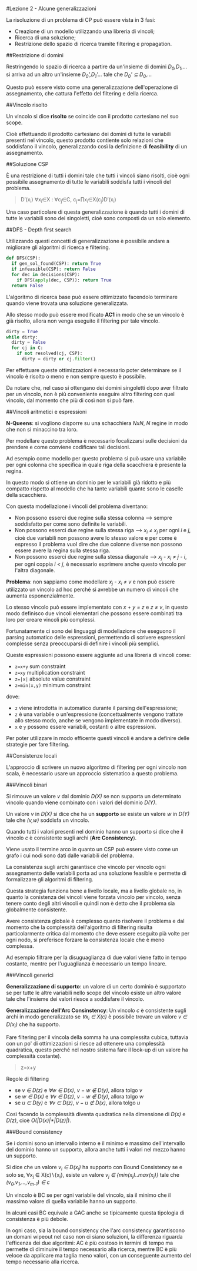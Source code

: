 #Lezione 2 - Alcune generalizzazioni

La risoluzione di un problema di CP può essere vista in 3 fasi:

- Creazione di un modello utilizzando una libreria di vincoli;
- Ricerca di una soluzione;
- Restrizione dello spazio di ricerca tramite filtering e propagation.

##Restrizione di domini

Restringendo lo spazio di ricerca a partire da un'insieme di domini *D<sub>0</sub>,D<sub>1</sub>,...* si arriva ad un altro un'insieme *D<sub>0</sub>',D<sub>1</sub>'...* tale che *D<sub>0</sub>' ⊆ D<sub>0</sub>,...*

Questo può essere visto come una generalizzazione dell'operazione di assegnamento, che cattura l'effetto del filtering e della ricerca.

##Vincolo risolto

Un vincolo si dice **risolto** se coincide con il prodotto cartesiano nel suo scope.

Cioè effettuando il prodotto cartesiano dei domini di tutte le variabili presenti nel vincolo, questo prodotto contiente solo relazioni che soddisfano il vincolo, generalizzando così la definizione di **feasibility** di un assegnamento.

##Soluzione CSP

È una restrizione di tutti i domini tale che tutti i vincoli siano risolti, cioè ogni possibile assegnamento di tutte le variabili soddisfa tutti i vincoli del problema.

> D′(x<sub>i</sub>) ∀x<sub>i</sub>∈X : ∀c<sub>j</sub>∈C, c<sub>j</sub>=∏x<sub>i</sub>∈X(c<sub>j</sub>)D′(x<sub>i</sub>)

Una caso particolare di questa generalizzazione è quandp tutti i domini di tutte le variabili sono dei singoletti, cioè sono composti da un solo elemento.

##DFS - Depth first search

Utilizzando questi concetti di generalizzazione è possibile andare a migliorare gli algoritmi di ricerca e filtering.

```python
def DFS(CSP):
  if gen_sol_found(CSP): return True
  if infeasible(CSP): return False
  for dec in decisions(CSP):
    if DFS(apply(dec, CSP)): return True
  return False
```

L'algoritmo di ricerca base può essere ottimizzato facendolo terminare quando viene trovata una soluzione generalizzata.

Allo stesso modo può essere modificato __AC1__ in modo che se un vincolo è già risolto, allora non venga eseguito il filtering per tale vincolo.

```python
dirty = True
while dirty:
  dirty = False
  for cj in C:
    if not resolved(cj, CSP):
      dirty = dirty or cj.filter()
```

Per effettuare queste ottimizzazioni è necessario poter determinare se il vincolo è risolto o meno e non sempre questo è possibile.

Da notare che, nel caso si ottengano dei domini singoletti dopo aver filtrato per un vincolo, non è più conveniente eseguire altro filtering con quel vincolo, dal momento che più di così non si può fare.

##Vincoli aritmetici e espressioni

__N-Queens__: si vogliono disporre su una schacchiera *NxN*, *N* regine in modo che non si minaccino tra loro.

Per modellare questo problema è necessario focalizzarsi sulle decisioni da prendere e come conviene codificare tali decisioni.

Ad esempio come modello per questo problema si può usare una variabile per ogni colonna che specifica in quale riga della scacchiera è presente la regina.

In questo modo si ottiene un dominio per le variabili già ridotto e più compatto rispetto al modello che ha tante variabili quante sono le caselle della scacchiera.

Con questa modellazione i vincoli del problema diventano:

- Non possono esserci due regine sulla stessa colonna --> sempre soddisfatto per come sono definite le variabili.
- Non possono esserci due regine sulla stessa riga --> *x<sub>i</sub> ≠ x<sub>j</sub>* per ogni *i* e *j*, cioè due variabili non possono avere lo stesso valore e per come è espresso il problema vuol dire che due colonne diverse non possono essere avere la regina sulla stessa riga.
- Non possono esserci due regine sulla stessa diagonale --> *x<sub>j</sub> - x<sub>i</sub> ≠ j - i*, per ogni coppia *i < j*, è necessario esprimere anche questo vincolo per l'altra diagonale.

**Problema**: non sappiamo come modellare *x<sub>j</sub> - x<sub>i</sub> ≠ v* e non può essere utilizzato un vincolo ad hoc perché si avrebbe un numero di vincoli che aumenta esponenzialmente.

Lo stesso vincolo può essere implementato con *x + y = z* e *z ≠ v*, in questo modo definisco due vincoli elementari che possono essere combinati tra loro per creare vincoli più complessi.

Fortunatamente ci sono dei linguaggi di modellazione che eseguono il parsing automatico delle espressioni, permettendo di scrivere espressioni complesse senza preoccuparsi di definire i vincoli più semplici.

Queste espressioni possono essere aggiunte ad una libreria di vincoli come:

- `z=x+y` sum constraint
- `z=xy` multiplication constraint
- `z=|x|` absolute value constraint
- `z=min(x,y)` minimum constraint

dove:

- `z` viene introdotta in automatico durante il parsing dell'espressione;
- `z` è una variabile o un'espressione (concettualmente vengono trattate allo stesso modo, anche se vengono implementate in modo diverso).
- `x` e `y` possono essere variabili, costanti o altre espressioni.

Per poter utilizzare in modo efficente questi vincoli è andare a definire delle strategie per fare filtering.

##Consistenze locali 

L'approccio di scrivere un nuovo algoritmo di filtering per ogni vincolo non scala, è necessario usare un approccio sistematico a questo problema.

###Vincoli binari

Si rimouve un valore *v* dal dominio *D(X)* se non supporta un determinato vincolo quando viene combinato con i valori del dominio *D(Y)*.

Un valore *v* in *D(X)* si dice che ha un **supporto** se esiste un valore *w* in *D(Y)* tale che *(v,w)* soddisfa un vincolo.

Quando tutti i valori presenti nel dominio hanno un supporto si dice che il vincolo *c* è consistente sugli archi (**Arc Consistency**).

Viene usato il termine arco in quanto un CSP può essere visto come un grafo i cui nodi sono dati dalle variabili del problema.

La consistenza sugli archi garantisce che vincolo per vincolo ogni assegnamento delle variabili porta ad una soluzione feasible e permette di formalizzare gli algoritmi di filtering.

Questa strategia funziona bene a livello locale, ma a livello globale no, in quanto la conistenza dei vincoli viene forzata vincolo per vincolo, senza tenere conto degli altri vincoli e quindi non è detto che il problema sia globalmente consistente.

Avere consistenza globale è complesso quanto risolvere il problema e dal momento che la complessità dell'algoritmo di filtering risulta particolarmente critica dal momento che deve essere eseguito pià volte per ogni nodo, si preferisce forzare la consistenza locale che è meno complessa.

Ad esempio filtrare per la disuguaglianza di due valori viene fatto in tempo costante, mentre per l'uguaglianza è necessario un tempo lineare.

###Vincoli generici

__Generalizzazione di supporto__: un valore di un certo dominio è supportato se per tutte le altre variabili nello scope del vincolo esiste un altro valore tale che l'insieme dei valori riesce a soddisfare il vincolo.

__Generalizzazione dell'Arc Consinstency__: 
Un vincolo *c* è consistente sugli archi in modo generalizzato se *∀x<sub>i</sub> ∈ X(c)* è possibile trovare un valore *v ∈ D(x<sub>i</sub>)* che ha supporto.

Fare filtering per il vincola della somma ha una complessita cubica, tuttavia con un po' di ottimizzazioni si riesce ad ottenere una complessità quadratica, questo perché nel nostro sistema fare il look-up di un valore ha complessità costante).

> z=x+y

Regole di filtering

- se *v ∈ D(z)* e *∀w ∈ D(x)*, *v − w ∉ D(y)*, allora tolgo *v*
- se *w ∈ D(x)* e *∀v ∈ D(z)*, *v − w ∉ D(y)*, allora tolgo *w*
- se *u ∈ D(y)* e *∀v ∈ D(z)*, *v − u ∉ D(x)*, allora tolgo *u*

Così facendo la complessità diventa quadratica nella dimensione di *D(x)* e *D(z)*, cioè _O(|D(x)|*|D(z)|)_.

###Bound consistency

Se i domini sono un intervallo interno e il minimo e massimo dell'intervallo del dominio hanno un supporto, allora anche tutti i valori nel mezzo hanno un supporto.

Si dice che un valore *v<sub>i</sub> ∈ D(x<sub>i</sub>)* ha supporto con Bound Consistency se e solo se, ∀x<sub>j</sub> ∈ X(c)∖{x<sub>i</sub>}, esiste un valore *v<sub>j</sub> ∈ {min(x<sub>j</sub>)..max(x<sub>j</sub>)}* tale che *(v<sub>0</sub>,v<sub>1</sub>,...,v<sub>m-1</sub>) ∈ c*

Un vincolo è BC se per ogni variabile del vincolo, sia il minimo che il massimo valore di quella variabile hanno un supporto.

In alcuni casi BC equivale a GAC anche se tipicamente questa tipologia di consistenza è più debole.

In ogni caso, sia la bound consistency che l'arc consistency garantiscono un domani wipeout nel caso non ci siano soluzioni, la differenza riguarda l'efficenza dei due algoritmi: AC è più costoso in termini di tempo ma permette di diminuire il tempo necessario alla ricerca, mentre BC è più veloce da applicare ma taglia meno valori, con un conseguente aumento del tempo necessario alla ricerca.
















